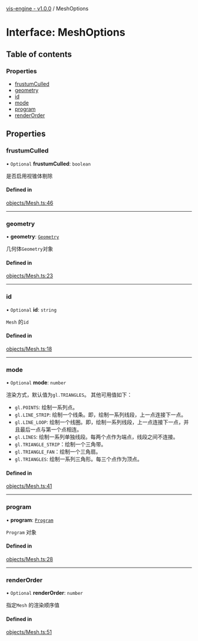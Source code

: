 [vis-engine - v1.0.0](../index.md) / MeshOptions

# Interface: MeshOptions

## Table of contents

### Properties

- [frustumCulled](MeshOptions.md#frustumculled)
- [geometry](MeshOptions.md#geometry)
- [id](MeshOptions.md#id)
- [mode](MeshOptions.md#mode)
- [program](MeshOptions.md#program)
- [renderOrder](MeshOptions.md#renderorder)

## Properties

### frustumCulled

• `Optional` **frustumCulled**: `boolean`

是否启用视锥体剔除

#### Defined in

[objects/Mesh.ts:46](https://github.com/sakitam-gis/vis-engine/blob/master/src/objects/Mesh.ts?at&#x3D;01a57c5#line&#x3D;46)

___

### geometry

• **geometry**: [`Geometry`](../classes/Geometry.md)

几何体`Geometry`对象

#### Defined in

[objects/Mesh.ts:23](https://github.com/sakitam-gis/vis-engine/blob/master/src/objects/Mesh.ts?at&#x3D;01a57c5#line&#x3D;23)

___

### id

• `Optional` **id**: `string`

`Mesh` 的`id`

#### Defined in

[objects/Mesh.ts:18](https://github.com/sakitam-gis/vis-engine/blob/master/src/objects/Mesh.ts?at&#x3D;01a57c5#line&#x3D;18)

___

### mode

• `Optional` **mode**: `number`

渲染方式，默认值为`gl.TRIANGLES`。
其他可用值如下：
- `gl.POINTS`: 绘制一系列点。
- `gl.LINE_STRIP`: 绘制一个线条。即，绘制一系列线段，上一点连接下一点。
- `gl.LINE_LOOP`: 绘制一个线圈。即，绘制一系列线段，上一点连接下一点，并且最后一点与第一个点相连。
- `gl.LINES`: 绘制一系列单独线段。每两个点作为端点，线段之间不连接。
- `gl.TRIANGLE_STRIP`：绘制一个三角带。
- `gl.TRIANGLE_FAN`：绘制一个三角扇。
- `gl.TRIANGLES`: 绘制一系列三角形。每三个点作为顶点。

#### Defined in

[objects/Mesh.ts:41](https://github.com/sakitam-gis/vis-engine/blob/master/src/objects/Mesh.ts?at&#x3D;01a57c5#line&#x3D;41)

___

### program

• **program**: [`Program`](../classes/Program.md)

`Program` 对象

#### Defined in

[objects/Mesh.ts:28](https://github.com/sakitam-gis/vis-engine/blob/master/src/objects/Mesh.ts?at&#x3D;01a57c5#line&#x3D;28)

___

### renderOrder

• `Optional` **renderOrder**: `number`

指定`Mesh` 的渲染顺序值

#### Defined in

[objects/Mesh.ts:51](https://github.com/sakitam-gis/vis-engine/blob/master/src/objects/Mesh.ts?at&#x3D;01a57c5#line&#x3D;51)
